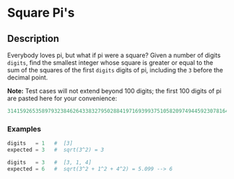 # Square Pi's

## Description

Everybody loves pi, but what if pi were a square? Given a number of digits `digits`, find the smallest integer whose square is greater or equal to the sum of the squares of the first `digits` digits of pi, including the `3` before the decimal point.

**Note:** Test cases will not extend beyond 100 digits; the first 100 digits of pi are pasted here for your convenience:

```python
31415926535897932384626433832795028841971693993751058209749445923078164062862089986280348253421170679
```

### Examples

```python
digits   = 1   #  [3]
expected = 3   #  sqrt(3^2) = 3

digits   = 3   #  [3, 1, 4]
expected = 6   #  sqrt(3^2 + 1^2 + 4^2) = 5.099 --> 6
```
